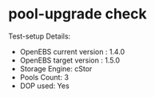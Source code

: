 # pool-upgrade check

<!-- Note: Added the OpenEBS version as per the run_litmus_test.yml. It can be changed if required -->

Test-setup Details:

- OpenEBS current version : 1.4.0
- OpenEBS target version : 1.5.0
- Storage Engine: cStor
- Pools Count: 3
- DOP used: Yes
